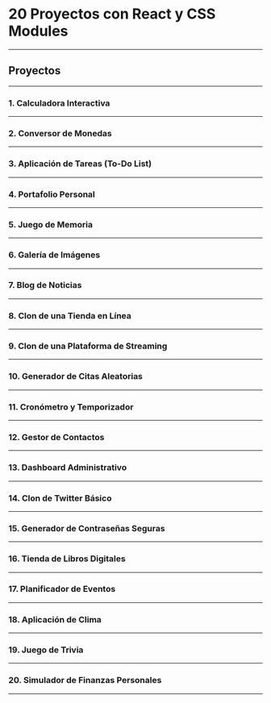 # 20 Proyectos con React y CSS Modules  

---

## Proyectos  
---

### 1. **Calculadora Interactiva**  
---

### 2. **Conversor de Monedas**  
---

### 3. **Aplicación de Tareas (To-Do List)**  
---

### 4. **Portafolio Personal**  
---

### 5. **Juego de Memoria**  
---

### 6. **Galería de Imágenes**  
---

### 7. **Blog de Noticias**  
---

### 8. **Clon de una Tienda en Línea**  
---

### 9. **Clon de una Plataforma de Streaming**  
---

### 10. **Generador de Citas Aleatorias**  
---

### 11. **Cronómetro y Temporizador**  
---

### 12. **Gestor de Contactos**  
---

### 13. **Dashboard Administrativo**  
---

### 14. **Clon de Twitter Básico**  
---

### 15. **Generador de Contraseñas Seguras**  
---

### 16. **Tienda de Libros Digitales**  
---

### 17. **Planificador de Eventos**  
---

### 18. **Aplicación de Clima**  
---

### 19. **Juego de Trivia**  
---

### 20. **Simulador de Finanzas Personales**  
---
